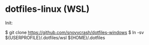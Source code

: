 dotfiles-linux (WSL)
==========

Init:

$ git clone https://github.com/snovvcrash/dotfiles-windows
$ ln -sv ${USERPROFILE}/.dotfiles/wsl ${HOME}/.dotfiles
